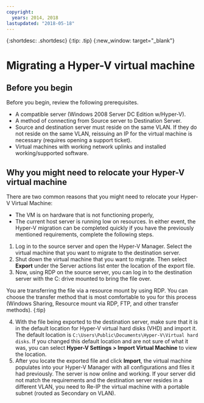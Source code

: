 ```yaml
---
copyright:
  years: 2014, 2018
lastupdated: "2018-05-18"
---
```

{:shortdesc: .shortdesc}
{:tip: .tip}
{:new_window: target="_blank"}

# Migrating a Hyper-V virtual machine

## Before you begin
Before you begin, review the following prerequisites. 

* A compatible server (Windows 2008 Server DC Edition w/Hyper-V).
* A method of connecting from Source server to Destination Server.
* Source and destination server must reside on the same VLAN. If they do not reside on the same VLAN, reissuing an IP for the virtual machine is necessary (requires opening a support ticket).
* Virtual machines with working network uplinks and installed working/supported software.

## Why you might need to relocate your Hyper-V virtual machine
There are two common reasons that you might need to relocate your Hyper-V Virtual Machine:
* The VM is on hardware that is not functioning properly, 
* The current host server is running low on resources.
In either event, the Hyper-V migration can be completed quickly if you have the previously mentioned requirements, complete the following steps.

1. Log in to the source server and open the Hyper-V Manager. Select the virtual machine that you want to migrate to the destination server. 
2. Shut down the virtual machine that you want to migrate. Then select **Export** under the Server actions list enter the location of the export file.
3. Now, using RDP on the source server, you can log in to the destination server with the C: drive mounted to bring the file over.

You are transferring the file via a resource mount by using RDP. You can choose the transfer method that is most comfortable to you for this process (Windows Sharing, Resource mount via RDP, FTP, and other transfer methods).
{:tip}

4. With the file being exported to the destination server, make sure that it is in the default location for Hyper-V virtual hard disks (VHD) and import it. The default location is `C:\Users\Public\Documents\Hyper-V\Virtual hard disks`. If you changed this default location and are not sure of what it was, you can select **Hyper-V Settings > Import Virtual Machine** to view the location.
5. After you locate the exported file and click **Import**, the virtual machine populates into your Hyper-V Manager with all configurations and files it had previously. The server is now online and working. If your server did not match the requirements and the destination server resides in a different VLAN, you need to Re-IP the virtual machine with a portable subnet (routed as Secondary on VLAN).


